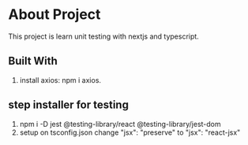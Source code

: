 # About Project

This project is  learn unit testing with nextjs and typescript.

## Built With

1. install axios: npm i axios.


## step installer for testing

1. npm i -D jest @testing-library/react @testing-library/jest-dom
2. setup on tsconfig.json change "jsx": "preserve" to "jsx": "react-jsx"